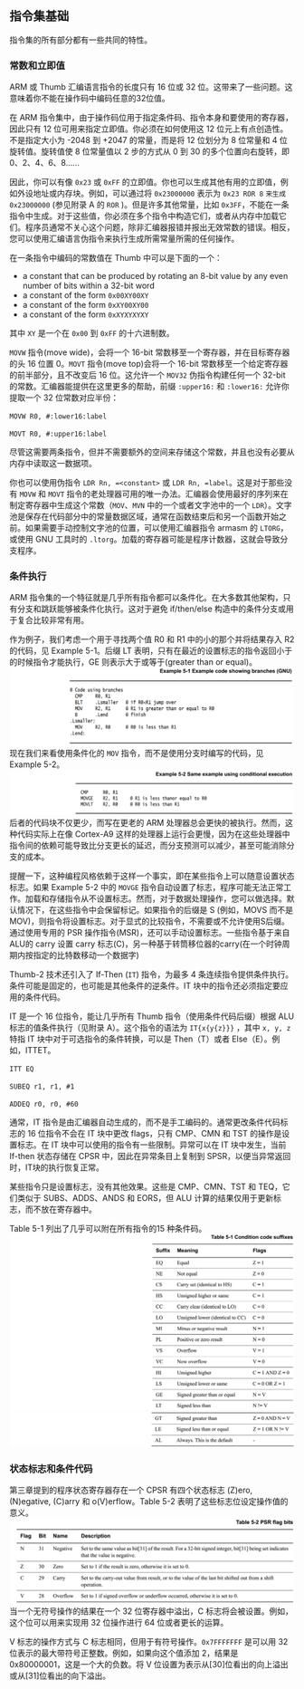 ## 指令集基础

指令集的所有部分都有一些共同的特性。

### 常数和立即值

ARM 或 Thumb 汇编语言指令的长度只有 16 位或 32 位。这带来了一些问题。这意味着你不能在操作码中编码任意的32位值。

在 ARM 指令集中，由于操作码位用于指定条件码、指令本身和要使用的寄存器，因此只有 12 位可用来指定立即值。你必须在如何使用这 12 位元上有点创造性。不是指定大小为 -2048 到 +2047 的常量，而是将 12 位划分为 8 位常量和 4 位旋转值。旋转值使 8 位常量值以 2 步的方式从 0 到 30 的多个位置向右旋转，即 0、2、4、6、8……

因此，你可以有像 `0x23` 或 `0xFF` 的立即值。你也可以生成其他有用的立即值，例如外设地址或内存块。例如，可以通过将 `0x23000000` 表示为 `0x23 ROR 8` `来生成 0x23000000` \(参见附录 A 的 `ROR` \)。但是许多其他常量，比如 `0x3FF`，不能在一条指令中生成。对于这些值，你必须在多个指令中构造它们，或者从内存中加载它们。程序员通常不关心这个问题，除非汇编器报错并报出无效常数的错误。相反，您可以使用汇编语言伪指令来执行生成所需常量所需的任何操作。

在一条指令中编码的常数值在 Thumb 中可以是下面的一个：

* a constant that can be produced by rotating an 8-bit value by any even number of bits
   within a 32-bit word
* a constant of the form `0x00XY00XY`
* a constant of the form `0xXY00XY00`
* a constant of the form `0xXYXYXYXY`

其中 `XY` 是一个在 `0x00` 到 `0xFF` 的十六进制数。

`MOVW` 指令\(move wide\)，会将一个 16-bit 常数移至一个寄存器，并在目标寄存器的头 16 位置 0。`MOVT` 指令\(move top\)会将一个 16-bit 常数移至一个给定寄存器的前半部分，且不改变后 16 位。这允许一个 `MOV32` 伪指令构建任何一个 32-bit 的常数。汇编器能提供在这里更多的帮助，前缀 `:upper16:` 和 `:lower16:` 允许你提取一个 32 位常数对应半份：

`MOVW R0, #:lower16:label`

`MOVT R0, #:upper16:label`

尽管这需要两条指令，但并不需要额外的空间来存储这个常数，并且也没有必要从内存中读取这一数据项。

你也可以使用伪指令 `LDR Rn, =<constant>` 或 `LDR Rn, =label`。这是对于那些没有 `MOVW` 和 `MOVT` 指令的老处理器可用的唯一办法。汇编器会使用最好的序列来在制定寄存器中生成这个常数（`MOV`、`MVN` 中的一个或者文字池中的一个 `LDR`）。文字池是保存在代码部分中的常量数据区域，通常在函数结束后和另一个函数开始之前。如果需要手动控制文字池的位置，可以使用汇编器指令 armasm 的 `LTORG`，或使用 GNU 工具时的 `.ltorg`。加载的寄存器可能是程序计数器，这就会导致分支程序。

### 条件执行

ARM 指令集的一个特征就是几乎所有指令都可以条件化。在大多数其他架构，只有分支和跳跃能够被条件化执行。这对于避免 if/then/else 构造中的条件分支或用于复合比较非常有用。

作为例子，我们考虑一个用于寻找两个值 R0 和 R1 中的小的那个并将结果存入 R2 的代码，见 Example 5-1。后缀 LT 表明，只有在最近的设置标志的指令返回小于的时候指令才能执行，GE 则表示大于或等于\(greater than or equal\)。![](../assets/example5-1.png)现在我们来看使用条件化的 `MOV` 指令，而不是使用分支时编写的代码，见 Example 5-2。![](../assets/example5-2.png)后者的代码块不仅更少，而写在更老的 ARM 处理器总会更快的被执行。然而，这种代码实际上在像 Cortex-A9 这样的处理器上运行会更慢，因为在这些处理器中指令间的依赖可能导致比分支更长的延迟，而分支预测可以减少，甚至可能消除分支的成本。

提醒一下，这种编程风格依赖于这样一个事实，即在某些指令上可以随意设置状态标志。如果 Example 5-2 中的 `MOVGE` 指令自动设置了标志，程序可能无法正常工作。加载和存储指令从不设置标志。然而，对于数据处理操作，您可以做选择。默认情况下，在这些指令中会保留标记。如果指令的后缀是 S \(例如，MOVS 而不是 MOV\)，则指令将设置标志。对于显式的比较指令，不需要或不允许使用S后缀。通过使用专用的 PSR 操作指令\(MSR\)，还可以手动设置标志。一些指令基于来自ALU的 carry 设置 carry 标志\(C\)，另一种基于转筒移位器的carry\(在一个时钟周期内按指定的比特数移动一个数据字\)

Thumb-2 技术还引入了 If-Then \(`IT`\) 指令，为最多 4 条连续指令提供条件执行。条件可能是固定的，也可能是其他条件的逆条件。IT 块中的指令还必须指定要应用的条件代码。

IT 是一个 16 位指令，能让几乎所有 Thumb 指令（使用条件代码后缀）根据 ALU 标志的值条件执行（见附录 A）。这个指令的语法为 `IT{x{y{z}}}` ，其中 `x, y, z` 特指 IT 块中对于可选指令的条件转换，可以是 Then（T）或者 Else（E）。例如，ITTET。

`ITT EQ`

`SUBEQ r1, r1, #1`

`ADDEQ r0, r0, #60`

通常，IT 指令是由汇编器自动生成的，而不是手工编码的。通常更改条件代码标志的 16 位指令不会在 IT 块中更改 flags，只有 CMP、CMN 和 TST 的操作是设置标志。在 IT 块中可以使用的指令有一些限制。异常可以在 IT 块中发生，当前 If-then 状态存储在 CPSR 中，因此在异常条目上复制到 SPSR，以便当异常返回时，IT块的执行恢复正常。

某些指令只是设置标志，没有其他效果。这些是 CMP、CMN、TST 和 TEQ，它们类似于 SUBS、ADDS、ANDS 和 EORS，但 ALU 计算的结果仅用于更新标志，而不放在寄存器中。

Table 5-1 列出了几乎可以附在所有指令的15 种条件码。![](../assets/table5-1.png)![](../assets/table5-1%28continued%29.png)

### 状态标志和条件代码

第三章提到的程序状态寄存器存在一个 CPSR 有四个状态标志  \(Z\)ero, \(N\)egative, \(C\)arry 和 o\(V\)erflow。Table 5-2 表明了这些标志位设定操作值的意义。![](../assets/table5-2.png)当一个无符号操作的结果在一个 32 位寄存器中溢出，C 标志将会被设置。例如，这个位可以用来实现用 32 位操作进行 64 位或者更长的运算。

V 标志的操作方式与 C 标志相同，但用于有符号操作。`0x7FFFFFFF` 是可以用 32 位表示的最大带符号正整数。例如，如果向这个值添加 2，结果是 0x80000001，这是一个大的负数。将 V 位设置为表示从\[30\]位看出的向上溢出或从\[31\]位看出的向下溢出。

